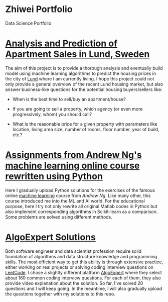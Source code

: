 # Zhiwei Portfolio
Data Science Portfolio

# [Analysis and Prediction of Apartment Sales in Lund, Sweden](https://github.com/zwchang/house-prices-Lund-Sweden)

The aim of this project is to provide a thorough analysis and eventually
build model using machine learning algorithms to predict the housing prices in 
the city of [Lund](https://en.wikipedia.org/wiki/Lund) where I am currently 
living. I hope this project could not only provide a general 
overview of the recent Lund housing market, but also answer business-like questions for the potential housing buyers/sellers like:

* When is the best time to sell/buy an apartment/house?
* If you are going to sell a property, which agency (or even more 
  progressively, whom) 
  you should call?
  
* What is the reasonable price for a given property with parameters like 
  location, living area size, number of rooms, floor number, year of build, 
  etc.?
    
# [Assignments from Andrew Ng's machine learning online course rewritten using Python](https://github.com/zwchang/machine-learning-course-AndrewNg)

Here I gradually upload Python solutions for the exercises of the famous online [machine learning](https://www.coursera.org/learn/machine-learning) course from _Andrew Ng_. Like many other, this course introduced me into the ML and AI world. For the educational purpose, here I try not only rewrite all original Matlab codes in Python but also implement corresponding algorithms in Scikit-learn as a comparison. Some problems are solved using different methods.   

# [AlgoExpert Solutions](https://github.com/zwchang/algoexpert-solutions)

Both software engineer and data scientist profession require solid foundation of algorithms and data structure knowledge and programming skills. The most efficient way to get this ability is through extensive practice, either working on real projects or solving coding interview questions on [LeetCode](https://leetcode.com/). I chose a slightly different platform [AlgoExpert](https://www.algoexpert.io/) where they select about 160 common coding interview questions. For each of them, they also provide video explanation about the solution. So far, I've solved 20 questions and I will keep going. In the meantime, I will also gradually upload the questions together with my solutions to this repo. 
